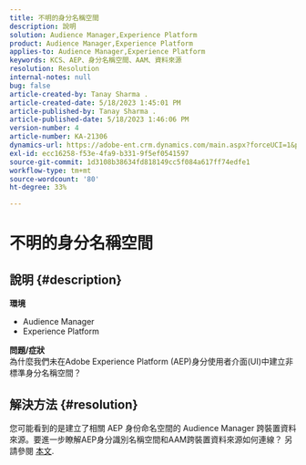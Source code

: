 ```yaml
---
title: 不明的身分名稱空間
description: 說明
solution: Audience Manager,Experience Platform
product: Audience Manager,Experience Platform
applies-to: Audience Manager,Experience Platform
keywords: KCS、AEP、身分名稱空間、AAM、資料來源
resolution: Resolution
internal-notes: null
bug: false
article-created-by: Tanay Sharma .
article-created-date: 5/18/2023 1:45:01 PM
article-published-by: Tanay Sharma .
article-published-date: 5/18/2023 1:46:06 PM
version-number: 4
article-number: KA-21306
dynamics-url: https://adobe-ent.crm.dynamics.com/main.aspx?forceUCI=1&pagetype=entityrecord&etn=knowledgearticle&id=0d534b2f-82f5-ed11-8848-6045bd006268
exl-id: ecc16258-f53e-4fa9-b331-9f5ef0541597
source-git-commit: 1d3108b38634fd818149cc5f084a617ff74edfe1
workflow-type: tm+mt
source-wordcount: '80'
ht-degree: 33%

---
```


# 不明的身分名稱空間

## 說明 {#description}

<b>環境</b>
- Audience Manager
- Experience Platform




<b>問題/症狀</b>
<br>為什麼我們未在Adobe Experience Platform (AEP)身分使用者介面(UI)中建立非標準身分名稱空間？<br>

## 解決方法 {#resolution}


您可能看到的是建立了相關 AEP 身份命名空間的 Audience Manager 跨裝置資料來源。要進一步瞭解AEP身分識別名稱空間和AAM跨裝置資料來源如何連線？ 另請參閱 [本文](https://experienceleague.adobe.com/docs/experience-cloud-kcs/kbarticles/KA-21305.html?lang=zh-Hant).
